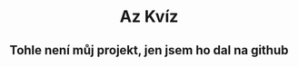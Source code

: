 <h1 style="text-align: center;">Az Kvíz</h1>
<h2 style="text-align: center;">Tohle není můj projekt, jen jsem ho dal na github</h2>
